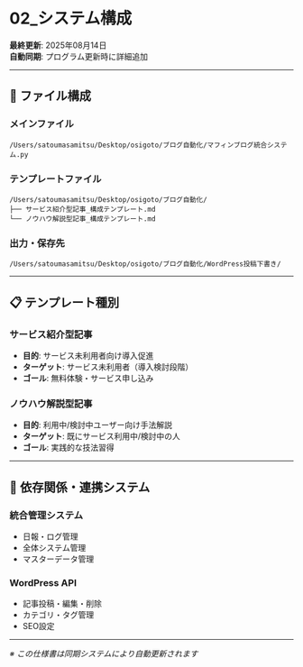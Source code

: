 # 02_システム構成

**最終更新**: 2025年08月14日  
**自動同期**: プログラム更新時に詳細追加

---

## 📁 ファイル構成

### メインファイル
```
/Users/satoumasamitsu/Desktop/osigoto/ブログ自動化/マフィンブログ統合システム.py
```

### テンプレートファイル
```
/Users/satoumasamitsu/Desktop/osigoto/ブログ自動化/
├── サービス紹介型記事_構成テンプレート.md
└── ノウハウ解説型記事_構成テンプレート.md
```

### 出力・保存先
```
/Users/satoumasamitsu/Desktop/osigoto/ブログ自動化/WordPress投稿下書き/
```

---

## 📋 テンプレート種別

### サービス紹介型記事
- **目的**: サービス未利用者向け導入促進
- **ターゲット**: サービス未利用者（導入検討段階）
- **ゴール**: 無料体験・サービス申し込み

### ノウハウ解説型記事
- **目的**: 利用中/検討中ユーザー向け手法解説  
- **ターゲット**: 既にサービス利用中/検討中の人
- **ゴール**: 実践的な技法習得

---

## 🔗 依存関係・連携システム

### 統合管理システム
- 日報・ログ管理
- 全体システム管理
- マスターデータ管理

### WordPress API
- 記事投稿・編集・削除
- カテゴリ・タグ管理
- SEO設定

---

*※ この仕様書は同期システムにより自動更新されます*